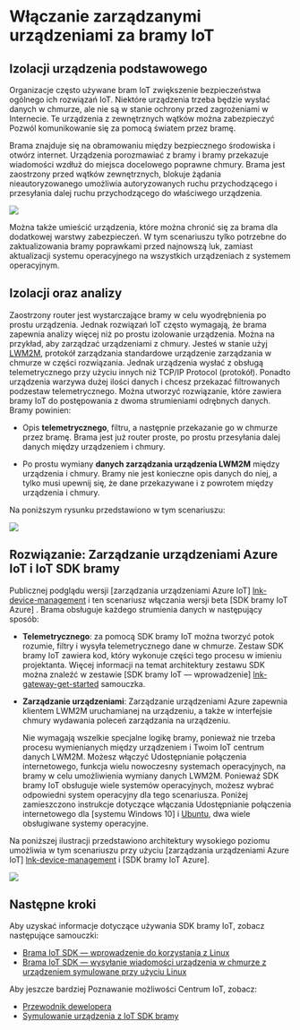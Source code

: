 <properties
 pageTitle="Włączanie zarządzanymi urządzeniami za bramy IoT | Microsoft Azure"
 description="Temat wskazówki za pomocą bramy IoT utworzony przy użyciu zestawu SDK bramy IoT wraz z urządzeń zarządzane przez Centrum IoT."
 services="iot-hub"
 documentationCenter=""
 authors="chipalost"
 manager="timlt"
 editor=""/>

<tags
 ms.service="iot-hub"
 ms.devlang="na"
 ms.topic="article"
 ms.tgt_pltfrm="na"
 ms.workload="na"
 ms.date="04/29/2016"
 ms.author="cstreet"/>
 
# <a name="enable-managed-devices-behind-an-iot-gateway"></a>Włączanie zarządzanymi urządzeniami za bramy IoT

## <a name="basic-device-isolation"></a>Izolacji urządzenia podstawowego

Organizacje często używane bram IoT zwiększenie bezpieczeństwa ogólnego ich rozwiązań IoT. Niektóre urządzenia trzeba będzie wysłać danych w chmurze, ale nie są w stanie ochrony przed zagrożeniami w Internecie. Te urządzenia z zewnętrznych wątków można zabezpieczyć Pozwól komunikowanie się za pomocą światem przez bramę.

Brama znajduje się na obramowaniu między bezpiecznego środowiska i otwórz internet. Urządzenia porozmawiać z bramy i bramy przekazuje wiadomości wzdłuż do miejsca docelowego poprawne chmury. Brama jest zaostrzony przed wątków zewnętrznych, blokuje żądania nieautoryzowanego umożliwia autoryzowanych ruchu przychodzącego i przesyłania dalej ruchu przychodzącego do właściwego urządzenia.

![][1]

Można także umieścić urządzenia, które można chronić się za brama dla dodatkowej warstwy zabezpieczeń. W tym scenariuszu tylko potrzebne do zaktualizowania bramy poprawkami przed najnowszą luk, zamiast aktualizacji systemu operacyjnego na wszystkich urządzeniach z systemem operacyjnym.

## <a name="isolation-plus-intelligence"></a>Izolacji oraz analizy

Zaostrzony router jest wystarczające bramy w celu wyodrębnienia po prostu urządzenia. Jednak rozwiązań IoT często wymagają, że brama zapewnia analizy więcej niż po prostu izolowanie urządzenia. Można na przykład, aby zarządzać urządzeniami z chmury. Jesteś w stanie użyj [LWM2M](https://github.com/OpenMobileAlliance/OMA_LwM2M_for_Developers/wiki), protokół zarządzania standardowe urządzenie zarządzania w chmurze w części rozwiązania. Jednak urządzenia wysłać z obsługą telemetrycznego przy użyciu innych niż TCP/IP Protocol (protokół). Ponadto urządzenia warzywa dużej ilości danych i chcesz przekazać filtrowanych podzestaw telemetrycznego. Można utworzyć rozwiązanie, które zawiera bramy IoT do postępowania z dwoma strumieniami odrębnych danych. Bramy powinien:

-   Opis **telemetrycznego**, filtru, a następnie przekazanie go w chmurze przez bramę. Brama jest już router proste, po prostu przesyłania dalej danych między urządzeniem i chmury.

-   Po prostu wymiany **danych zarządzania urządzenia LWM2M** między urządzenia i chmury. Bramy nie jest konieczne opis danych do niej, a tylko musi upewnij się, że dane przekazywane i z powrotem między urządzenia i chmury.

Na poniższym rysunku przedstawiono w tym scenariuszu:

![][2]

## <a name="the-solution-azure-iot-device-management-and-the-iot-gateway-sdk"></a>Rozwiązanie: Zarządzanie urządzeniami Azure IoT i IoT SDK bramy 

Publicznej podglądu wersji [zarządzania urządzeniami Azure IoT] [ lnk-device-management] i ten scenariusz włączania wersji beta [SDK bramy IoT Azure] . Brama obsługuje każdego strumienia danych w następujący sposób:

-   **Telemetrycznego**: za pomocą SDK bramy IoT można tworzyć potok rozumie, filtry i wysyła telemetrycznego dane w chmurze. Zestaw SDK bramy IoT zawiera kod, który wykonuje części tego procesu w imieniu projektanta. Więcej informacji na temat architektury zestawu SDK można znaleźć w zestawie [SDK bramy IoT — wprowadzenie] [ lnk-gateway-get-started] samouczka.

-   **Zarządzanie urządzeniami**: Zarządzanie urządzeniami Azure zapewnia klientem LWM2M uruchamianej na urządzeniu, a także w interfejsie chmury wydawania poleceń zarządzania na urządzeniu.
    
    Nie wymagają wszelkie specjalne logikę bramy, ponieważ nie trzeba procesu wymienianych między urządzeniem i Twoim IoT centrum danych LWM2M. Możesz włączyć Udostępnianie połączenia internetowego, funkcja wielu nowoczesny systemach operacyjnych, na bramy w celu umożliwienia wymiany danych LWM2M. Ponieważ SDK bramy IoT obsługuje wiele systemów operacyjnych, możesz wybrać odpowiedni system operacyjny dla tego scenariusza. Poniżej zamieszczono instrukcje dotyczące włączania Udostępnianie połączenia internetowego dla [systemu Windows 10] i [Ubuntu], dwa wiele obsługiwane systemy operacyjne.

Na poniższej ilustracji przedstawiono architektury wysokiego poziomu umożliwia w tym scenariuszu przy użyciu [zarządzania urządzeniami Azure IoT] [ lnk-device-management] i [SDK bramy IoT Azure].

![][3]

## <a name="next-steps"></a>Następne kroki

Aby uzyskać informacje dotyczące używania SDK bramy IoT, zobacz następujące samouczki:

- [Brama IoT SDK — wprowadzenie do korzystania z Linux][lnk-gateway-get-started]
- [Brama IoT SDK — wysyłanie wiadomości urządzenia w chmurze z urządzeniem symulowane przy użyciu Linux][lnk-gateway-simulated]

Aby jeszcze bardziej Poznawanie możliwości Centrum IoT, zobacz:

- [Przewodnik dewelopera][lnk-devguide]
- [Symulowanie urządzenia z IoT SDK bramy][lnk-gateway-simulated]

<!-- Images and links -->
[1]: media/iot-hub-gateway-device-management/overview.png
[2]: media/iot-hub-gateway-device-management/manage.png
[Azure bramy IoT SDK]: https://github.com/Azure/azure-iot-gateway-sdk/
[Windows 10]: http://windows.microsoft.com/en-us/windows/using-internet-connection-sharing#1TC=windows-7
[Ubuntu]: https://help.ubuntu.com/community/Internet/ConnectionSharing
[3]: media/iot-hub-gateway-device-management/manage_2.png
[lnk-gateway-get-started]: iot-hub-linux-gateway-sdk-get-started.md
[lnk-gateway-simulated]: iot-hub-linux-gateway-sdk-simulated-device.md
[lnk-device-management]: iot-hub-device-management-overview.md

[lnk-devguide]: iot-hub-devguide.md